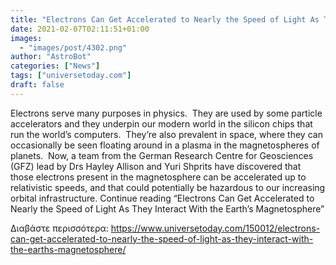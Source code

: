 ```yaml
---
title: "Electrons Can Get Accelerated to Nearly the Speed of Light As They Interact With the Earth’s Magnetosphere"
date: 2021-02-07T02:11:51+01:00
images:
  - "images/post/4302.png"
author: "AstroBot"
categories: ["News"]
tags: ["universetoday.com"]
draft: false
---
```


Electrons serve many purposes in physics.  They are used by some particle accelerators and they underpin our modern world in the silicon chips that run the world’s computers.  They’re also prevalent in space, where they can occasionally be seen floating around in a plasma in the magnetospheres of planets.  Now, a team from the German Research Centre for Geosciences (GFZ) lead by Drs Hayley Allison and Yuri Shprits have discovered that those electrons present in the magnetosphere can be accelerated up to relativistic speeds, and that could potentially be hazardous to our increasing orbital infrastructure. Continue reading “Electrons Can Get Accelerated to Nearly the Speed of Light As They Interact With the Earth’s Magnetosphere” 

Διαβάστε περισσότερα: https://www.universetoday.com/150012/electrons-can-get-accelerated-to-nearly-the-speed-of-light-as-they-interact-with-the-earths-magnetosphere/
